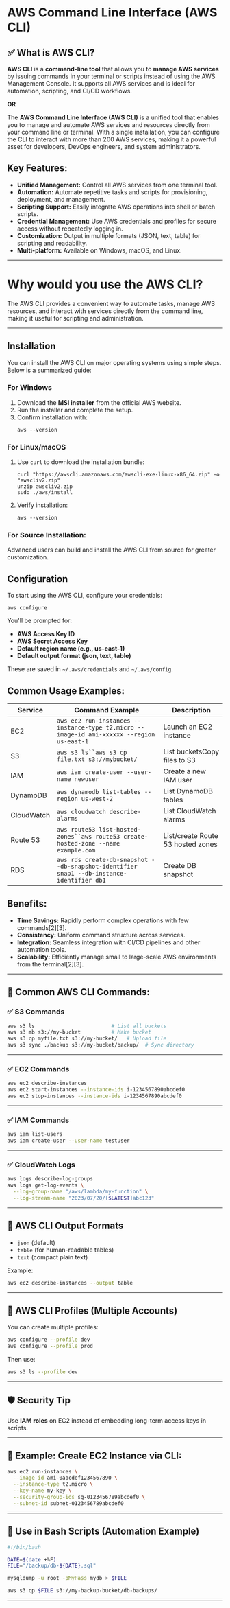 # AWS Command Line Interface (AWS CLI)

## ✅ What is AWS CLI?

**AWS CLI** is a **command-line tool** that allows you to **manage AWS services** by issuing commands in your terminal or scripts instead of using the AWS Management Console. It supports all AWS services and is ideal for automation, scripting, and CI/CD workflows.

**OR**

The **AWS Command Line Interface (AWS CLI)** is a unified tool that enables you to manage and automate AWS services and resources directly from your command line or terminal. With a single installation, you can configure the CLI to interact with more than 200 AWS services, making it a powerful asset for developers, DevOps engineers, and system administrators.

## Key Features:
- **Unified Management:** Control all AWS services from one terminal tool.
- **Automation:** Automate repetitive tasks and scripts for provisioning, deployment, and management.
- **Scripting Support:** Easily integrate AWS operations into shell or batch scripts.
- **Credential Management:** Use AWS credentials and profiles for secure access without repeatedly logging in.
- **Customization:** Output in multiple formats (JSON, text, table) for scripting and readability.
- **Multi-platform:** Available on Windows, macOS, and Linux.

---
# Why would you use the AWS CLI?
The AWS CLI provides a convenient way to automate tasks, manage AWS resources, and interact with services directly from the command line, making it useful for scripting and administration.

---
## Installation
You can install the AWS CLI on major operating systems using simple steps. Below is a summarized guide:

### For Windows
1. Download the **MSI installer** from the official AWS website.
2. Run the installer and complete the setup.
3. Confirm installation with:
   ```
   aws --version
   ```

### For Linux/macOS

1. Use `curl` to download the installation bundle:
   ```
   curl "https://awscli.amazonaws.com/awscli-exe-linux-x86_64.zip" -o "awscliv2.zip"
   unzip awscliv2.zip
   sudo ./aws/install
   ```
2. Verify installation:
   ```
   aws --version
   ```
### For Source Installation:
Advanced users can build and install the AWS CLI from source for greater customization.

## Configuration
To start using the AWS CLI, configure your credentials:

```
aws configure
```
You'll be prompted for:
- **AWS Access Key ID**
- **AWS Secret Access Key**
- **Default region name (e.g., us-east-1)**
- **Default output format (json, text, table)**

These are saved in `~/.aws/credentials` and `~/.aws/config`.

## Common Usage Examples:
| Service     | Command Example                                                                                             | Description                          |
|-------------|-------------------------------------------------------------------------------------------------------------|--------------------------------------|
| EC2         | `aws ec2 run-instances --instance-type t2.micro --image-id ami-xxxxxx --region us-east-1`                   | Launch an EC2 instance               |
| S3          | `aws s3 ls``aws s3 cp file.txt s3://mybucket/`                                                              | List bucketsCopy files to S3         |
| IAM         | `aws iam create-user --user-name newuser`                                                                   | Create a new IAM user                |
| DynamoDB    | `aws dynamodb list-tables --region us-west-2`                                                               | List DynamoDB tables                 |
| CloudWatch  | `aws cloudwatch describe-alarms`                                                                            | List CloudWatch alarms               |
| Route 53    | `aws route53 list-hosted-zones``aws route53 create-hosted-zone --name example.com`                          | List/create Route 53 hosted zones    |
| RDS         | `aws rds create-db-snapshot --db-snapshot-identifier snap1 --db-instance-identifier db1`                    | Create DB snapshot                   |

## Benefits: 
- **Time Savings:** Rapidly perform complex operations with few commands[2][3].
- **Consistency:** Uniform command structure across services.
- **Integration:** Seamless integration with CI/CD pipelines and other automation tools.
- **Scalability:** Efficiently manage small to large-scale AWS environments from the terminal[2][3].


---
## 📘 Common AWS CLI Commands:

### ✅ S3 Commands
```bash
aws s3 ls                         # List all buckets
aws s3 mb s3://my-bucket          # Make bucket
aws s3 cp myfile.txt s3://my-bucket/   # Upload file
aws s3 sync ./backup s3://my-bucket/backup/  # Sync directory
```
---
### ✅ EC2 Commands
```bash
aws ec2 describe-instances
aws ec2 start-instances --instance-ids i-1234567890abcdef0
aws ec2 stop-instances --instance-ids i-1234567890abcdef0
```
---
### ✅ IAM Commands
```bash
aws iam list-users
aws iam create-user --user-name testuser
```
---
### ✅ CloudWatch Logs

```bash
aws logs describe-log-groups
aws logs get-log-events \
  --log-group-name "/aws/lambda/my-function" \
  --log-stream-name "2023/07/20/[$LATEST]abc123"
```
---
## 📌 AWS CLI Output Formats

* `json` (default)
* `table` (for human-readable tables)
* `text` (compact plain text)

Example:

```bash
aws ec2 describe-instances --output table
```

---
## 🧠 AWS CLI Profiles (Multiple Accounts)
You can create multiple profiles:

```bash
aws configure --profile dev
aws configure --profile prod
```

Then use:
```bash
aws s3 ls --profile dev
```

---
## 🛡️ Security Tip

Use **IAM roles** on EC2 instead of embedding long-term access keys in scripts.

---
## 🧪 Example: Create EC2 Instance via CLI:
```bash
aws ec2 run-instances \
  --image-id ami-0abcdef1234567890 \
  --instance-type t2.micro \
  --key-name my-key \
  --security-group-ids sg-0123456789abcdef0 \
  --subnet-id subnet-0123456789abcdef0
```
---
## 🤖 Use in Bash Scripts (Automation Example)
```bash
#!/bin/bash

DATE=$(date +%F)
FILE="/backup/db-${DATE}.sql"

mysqldump -u root -pMyPass mydb > $FILE

aws s3 cp $FILE s3://my-backup-bucket/db-backups/
```
---

